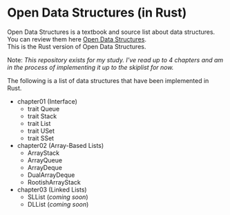 # Open Data Structures (in Rust)

Open Data Structures is a textbook and source list about data structures. You can review them here [Open Data Structures](https://opendatastructures.org/).  
This is the Rust version of Open Data Structures. 

Note: *This repository exists for my study. I've read up to 4 chapters and am in the process of implementing it up to the skiplist for now.*

The following is a list of data structures that have been implemented in Rust.

* chapter01 (Interface)
    * trait Queue
    * trait Stack
    * trait List
    * trait USet
    * trait SSet
* chapter02 (Array-Based Lists)
    * ArrayStack
    * ArrayQueue
    * ArrayDeque
    * DualArrayDeque
    * RootishArrayStack
* chapter03 (Linked Lists)
    * SLList (*coming soon*)
    * DLList (*coming soon*)
